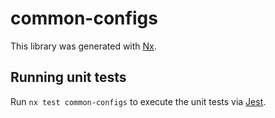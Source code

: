 # common-configs

This library was generated with [Nx](https://nx.dev).

## Running unit tests

Run `nx test common-configs` to execute the unit tests via [Jest](https://jestjs.io).
